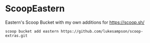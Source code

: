 # ScoopEastern
Eastern's Scoop Bucket with my own additions for https://scoop.sh/

```
scoop bucket add eastern https://github.com/lukesampson/scoop-extras.git
```
